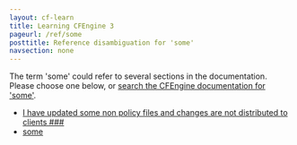 ```yaml
---
layout: cf-learn
title: Learning CFEngine 3
pageurl: /ref/some
posttitle: Reference disambiguation for 'some'
navsection: none
---
```


The term 'some' could refer to several sections in the documentation. Please choose one below, or
[search the CFEngine documentation for 'some'](http://cfengine.com/docs/latest/search.html?q=some).

- [I have updated some non policy files and changes are not distributed to clients \#\#\#](http://cfengine.com/docs/latest/guide-faq.html#i-have-updated-some-non-policy-files-and-changes-are-not-distributed-to-clients-###)
- [some](http://cfengine.com/docs/latest/reference-functions-some.html#some)
